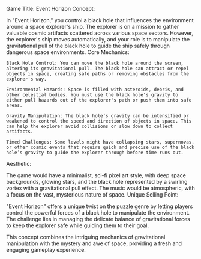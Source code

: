 
Game Title: Event Horizon
Concept:

In "Event Horizon," you control a black hole that influences the environment around a space explorer's ship. The explorer is on a mission to gather valuable cosmic artifacts scattered across various space sectors. However, the explorer's ship moves automatically, and your role is to manipulate the gravitational pull of the black hole to guide the ship safely through dangerous space environments.
Core Mechanics:

    Black Hole Control: You can move the black hole around the screen, altering its gravitational pull. The black hole can attract or repel objects in space, creating safe paths or removing obstacles from the explorer's way.

    Environmental Hazards: Space is filled with asteroids, debris, and other celestial bodies. You must use the black hole's gravity to either pull hazards out of the explorer's path or push them into safe areas.

    Gravity Manipulation: The black hole’s gravity can be intensified or weakened to control the speed and direction of objects in space. This can help the explorer avoid collisions or slow down to collect artifacts.

    Timed Challenges: Some levels might have collapsing stars, supernovas, or other cosmic events that require quick and precise use of the black hole’s gravity to guide the explorer through before time runs out.

Aesthetic:

The game would have a minimalist, sci-fi pixel art style, with deep space backgrounds, glowing stars, and the black hole represented by a swirling vortex with a gravitational pull effect. The music would be atmospheric, with a focus on the vast, mysterious nature of space.
Unique Selling Point:

"Event Horizon" offers a unique twist on the puzzle genre by letting players control the powerful forces of a black hole to manipulate the environment. The challenge lies in managing the delicate balance of gravitational forces to keep the explorer safe while guiding them to their goal.

This concept combines the intriguing mechanics of gravitational manipulation with the mystery and awe of space, providing a fresh and engaging gameplay experience.
